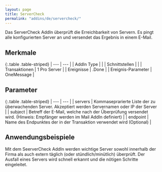 ```yaml
---
layout: page
title: ServerCheck
permalink: "addins/de/servercheck/"
---
```



Das ServerCheck AddIn überprüft die Erreichbarkeit von Servern. Es pingt alle konfigurierten Server an und versendet das Ergebnis in einem E-Mail.

## Merkmale

{:.table .table-striped}
| --- | --- |
| AddIn Type |  |
| Schnittstellen |  |
| Transaktionen | 1 Pro Server |
| Ereignisse | <Instanz>.Done |
| Ereignis-Parameter | OneMessage |


## Parameter

{:.table .table-striped}
| --- | --- |
| servers | Kommaseprarierte Liste der zu überwachenden Server. Akzeptiert werden Servernamen oder IP der Server |
| subject | Betreff der E-Mail, welche nach der Überprüfung versendet wird. (Hinweis: Empfänger werden im Mail AddIn definiert) |
| endpoint | Name des Endpunktes der in der Transaktion verwendet wird (Optional) |


## Anwendungsbeispiele

Mit dem SeerverCheck AddIn werden wichtige Server sowohl innerhalb der Firma als auch extern täglich (oder stündlich/minütlich) überprüft. Der Ausfall eines Servers wird schnell erkannt und die nötigen Schritte eingeleitet.

